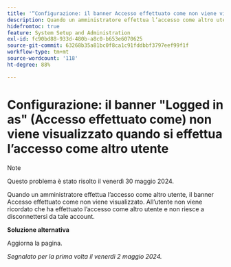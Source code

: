 ```yaml
---
title: '“Configurazione: il banner Accesso effettuato come non viene visualizzato quando l’accesso è stato eseguito come altro utente.”'
description: Quando un amministratore effettua l’accesso come altro utente, il banner Accesso effettuato come non viene visualizzato. All’utente non viene ricordato che ha effettuato l’accesso come altro utente e non riesce a disconnettersi da tale account.
hidefromtoc: true
feature: System Setup and Administration
exl-id: fc90bd88-933d-480b-a8c0-b653e6070625
source-git-commit: 63268b35a81bc0f8ca1c91fddbbf3797eef99f1f
workflow-type: tm+mt
source-wordcount: '118'
ht-degree: 88%

---
```


# Configurazione: il banner &quot;Logged in as&quot; (Accesso effettuato come) non viene visualizzato quando si effettua l’accesso come altro utente

>[!NOTE]
>
>Questo problema è stato risolto il venerdì 30 maggio 2024.

Quando un amministratore effettua l’accesso come altro utente, il banner Accesso effettuato come non viene visualizzato. All’utente non viene ricordato che ha effettuato l’accesso come altro utente e non riesce a disconnettersi da tale account.

**Soluzione alternativa**

Aggiorna la pagina.

_Segnalato per la prima volta il venerdì 2 maggio 2024._
